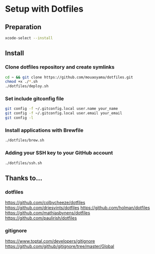 # Setup with Dotfiles

## Preparation

```bash
xcode-select --install
```

## Install

### Clone dotfiles repository and create symlinks

```bash
cd ~ && git clone https://github.com/mouaoyama/dotfiles.git
chmod +x ./*.sh
./dotfiles/deploy.sh
```

### Set include gitconfig file

```bash
git config -f ~/.gitconfig.local user.name your_name
git config -f ~/.gitconfig.local user.email your_email
git config -l
```

### Install applications with Brewfile

```bash
./dotfiles/brew.sh
```

### Adding your SSH key to your GitHub account

```bash
./dotfiles/ssh.sh
```

## Thanks to...

### dotfiles

https://github.com/colbycheeze/dotfiles
https://github.com/driesvints/dotfiles
https://github.com/holman/dotfiles
https://github.com/mathiasbynens/dotfiles
https://github.com/paulirish/dotfiles

### gitignore

https://www.toptal.com/developers/gitignore
https://github.com/github/gitignore/tree/master/Global
